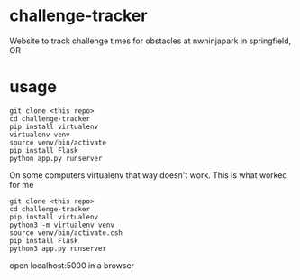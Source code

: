 # challenge-tracker
Website to track challenge times for obstacles at nwninjapark in springfield, OR

# usage
```
git clone <this repo>
cd challenge-tracker
pip install virtualenv
virtualenv venv
source venv/bin/activate
pip install Flask
python app.py runserver
``` 
On some computers virtualenv that way doesn't work. This is what worked for me
```
git clone <this repo>
cd challenge-tracker
pip install virtualenv
python3 -m virtualenv venv
source venv/bin/activate.csh
pip install Flask
python3 app.py runserver
```
open localhost:5000 in a browser
